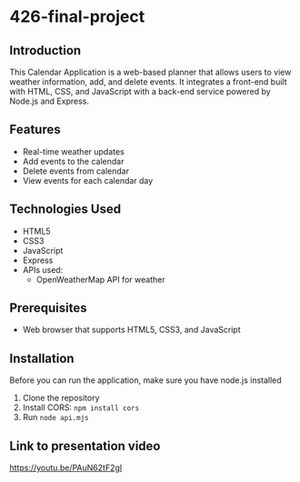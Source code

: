 # 426-final-project

## Introduction
This Calendar Application is a web-based planner that allows users to view weather information, add, and delete events. It integrates a front-end built with HTML, CSS, and JavaScript with a back-end service powered by Node.js and Express.

## Features
- Real-time weather updates
- Add events to the calendar
- Delete events from calendar
- View events for each calendar day

## Technologies Used
- HTML5
- CSS3
- JavaScript
- Express
- APIs used:
  - OpenWeatherMap API for weather

## Prerequisites
- Web browser that supports HTML5, CSS3, and JavaScript

## Installation
Before you can run the application, make sure you have node.js installed

1. Clone the repository
2. Install CORS: `npm install cors`
3. Run `node api.mjs`

## Link to presentation video
https://youtu.be/PAuN62tF2gI
